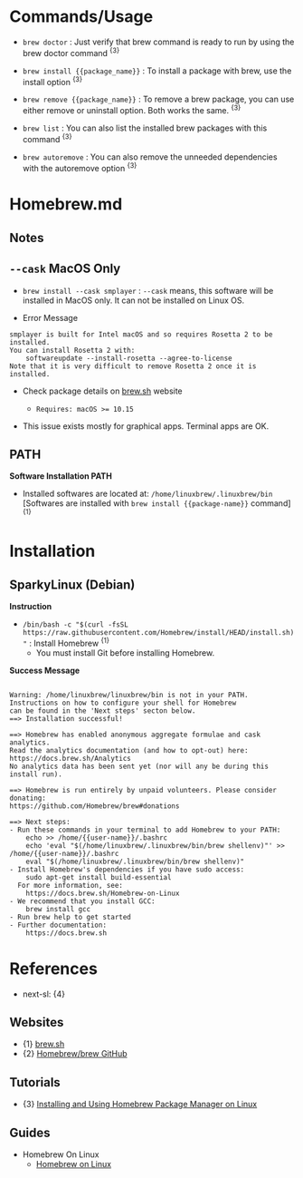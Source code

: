 # Commands/Usage

* `brew doctor` : Just verify that brew command is ready to run by using the brew doctor command <sup>{3}</sup>

* `brew install {{package_name}}` : To install a package with brew, use the install option <sup>{3}</sup>

* `brew remove {{package_name}}` : To remove a brew package, you can use either remove or uninstall option. Both works the same. <sup>{3}</sup>

* `brew list` : You can also list the installed brew packages with this command <sup>{3}</sup>

* `brew autoremove` : You can also remove the unneeded dependencies with the autoremove option <sup>{3}</sup>

# Homebrew.md

## Notes

## `--cask` MacOS Only

* `brew install --cask smplayer` : `--cask` means, this software will be installed in MacOS only. It can not be installed on Linux OS.

* Error Message
```
smplayer is built for Intel macOS and so requires Rosetta 2 to be installed.
You can install Rosetta 2 with:
    softwareupdate --install-rosetta --agree-to-license
Note that it is very difficult to remove Rosetta 2 once it is installed.
```

* Check package details on [brew.sh](https://brew.sh/) website
  * `Requires: macOS >= 10.15`

* This issue exists mostly for graphical apps. Terminal apps are OK.

## PATH

**Software Installation PATH**

* Installed softwares are located at: `/home/linuxbrew/.linuxbrew/bin` [Softwares are installed with `brew install {{package-name}}` command] <sup>{1}</sup>

# Installation

## SparkyLinux (Debian)

**Instruction**

* `/bin/bash -c "$(curl -fsSL https://raw.githubusercontent.com/Homebrew/install/HEAD/install.sh)"` : Install Homebrew <sup>{1}</sup>
  * You must install Git before installing Homebrew.

**Success Message**

```

Warning: /home/linuxbrew/linuxbrew/bin is not in your PATH.
Instructions on how to configure your shell for Homebrew
can be found in the 'Next steps' secton below.
==> Installation successful!

==> Homebrew has enabled anonymous aggregate formulae and cask analytics.
Read the analytics documentation (and how to opt-out) here:
https://docs.brew.sh/Analytics
No analytics data has been sent yet (nor will any be during this install run).

==> Homebrew is run entirely by unpaid volunteers. Please consider donating:
https://github.com/Homebrew/brew#donations

==> Next steps:
- Run these commands in your terminal to add Homebrew to your PATH:
    echo >> /home/{{user-name}}/.bashrc
    echo 'eval "$(/home/linuxbrew/.linuxbrew/bin/brew shellenv)"' >> /home/{{user-name}}/.bashrc
    eval "$(/home/linuxbrew/.linuxbrew/bin/brew shellenv)"
- Install Homebrew's dependencies if you have sudo access:
    sudo apt-get install build-essential
  For more information, see:
    https://docs.brew.sh/Homebrew-on-Linux
- We recommend that you install GCC:
    brew install gcc
- Run brew help to get started
- Further documentation:
    https://docs.brew.sh
```

# References

* next-sl: {4}

## Websites

* {1} [brew.sh](https://brew.sh/)
* {2} [Homebrew/brew GitHub](https://github.com/Homebrew/brew)

## Tutorials
  
* {3} [Installing and Using Homebrew Package Manager on Linux](https://itsfoss.com/homebrew-linux/)

## Guides

* Homebrew On Linux
  * [Homebrew on Linux](https://docs.brew.sh/Homebrew-on-Linux)
